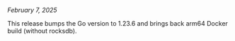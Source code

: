 *February 7, 2025*

This release bumps the Go version to 1.23.6 and brings back arm64 Docker build
(without rocksdb).
